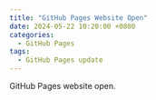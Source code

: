 ```yaml
---
title: "GitHub Pages Website Open"
date: 2024-05-22 10:20:00 +0800
categories: 
  - GitHub Pages
tags:
  - GitHub Pages update
---
```


GitHub Pages website open.
